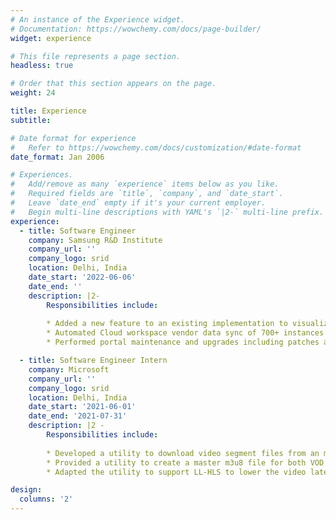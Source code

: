 ```yaml
---
# An instance of the Experience widget.
# Documentation: https://wowchemy.com/docs/page-builder/
widget: experience

# This file represents a page section.
headless: true

# Order that this section appears on the page.
weight: 24

title: Experience
subtitle:

# Date format for experience
#   Refer to https://wowchemy.com/docs/customization/#date-format
date_format: Jan 2006

# Experiences.
#   Add/remove as many `experience` items below as you like.
#   Required fields are `title`, `company`, and `date_start`.
#   Leave `date_end` empty if it's your current employer.
#   Begin multi-line descriptions with YAML's `|2-` multi-line prefix.
experience:
  - title: Software Engineer
    company: Samsung R&D Institute 
    company_url: ''
    company_logo: srid
    location: Delhi, India
    date_start: '2022-06-06'
    date_end: ''
    description: |2-
        Responsibilities include:
        
        * Added a new feature to an existing implementation to visualize internal service data in the OPS portal team.
        * Automated Cloud workspace vendor data sync of 700+ instances of internal services of Samsung TV.
        * Performed portal maintenance and upgrades including patches and hotfixes.

  - title: Software Engineer Intern
    company: Microsoft
    company_url: ''
    company_logo: srid
    location: Delhi, India
    date_start: '2021-06-01'
    date_end: '2021-07-31'
    description: |2 -
        Responsibilities include:
        
        * Developed a utility to download video segment files from an m3u8 url (media folder in server) to a local destination.
        * Provided a utility to create a master m3u8 file for both VOD and live streaming purposes with the support for multiple bit-rates.
        * Adapted the utility to support LL-HLS to lower the video latencies while also maintaining its scalability.

design:
  columns: '2'
---
```

